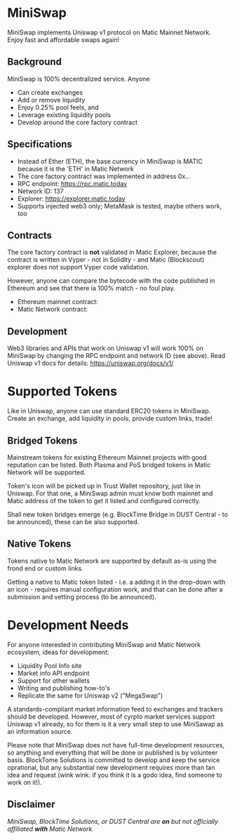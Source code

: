 # MiniSwap
MiniSwap implements Uniswap v1 protocol on Matic Mainnet Network. Enjoy fast and affordable swaps again!

## Background
MiniSwap is 100% decentralized service. Anyone
- Can create exchanges
- Add or remove liquidity
- Enjoy 0.25% pool feels, and
- Leverage existing liquidity pools
- Develop around the core factory contract

## Specifications
- Instead of Ether (ETH), the base currency in MiniSwap is MATIC because it is the 'ETH' in Matic Network
- The core factory contract was implemented in address 0x...
- RPC endpoint: https://rpc.matic.today
- Network ID: 137
- Explorer: https://explorer.matic.today
- Supports injected web3 only; MetaMask is tested, maybe others work, too

## Contracts
The core factory contract is **not** validated in Matic Explorer, because the contract is written in Vyper - not in Solidity - and Matic (Blockscout) explorer does not support Vyper code validation.

However, anyone can compare the bytecode with the code published in Ethereum and see that there ia 100% match - no foul play.
- Ethereum mainnet contract:
- Matic Network contract:

## Development
Web3 libraries and APIs that work on Uniswap v1 will work 100% on MiniSwap by changing the RPC endpoint and network ID (see above).  Read Uniswap v1 docs for details: https://uniswap.org/docs/v1/

# Supported Tokens
Like in Uniswap, anyone can use standard ERC20 tokens in MiniSwap. Create an exchange, add liquidity in pools, provide custom links, trade!

## Bridged Tokens
Mainstream tokens for existing Ethereum Mainnet projects with good reputation can be listed. Both Plasma and PoS bridged tokens in Matic Network will be supported.

Token's icon will be picked up in Trust Wallet repository, just like in Uniswap. For that one, a MiniSwap admin must know both mainnet and Matic address of the token to get it listed and configured correctly.

Shall new token bridges emerge (e.g. BlockTime Bridge in DUST Central - to be announced), these can be also supported.

## Native Tokens
Tokens native to Matic Network are supported by default as-is using the frond end or custom links.

Getting a native to Matic token listed - i.e. a adding it in the drop-down with an icon - requires manual configuration work, and that can be done after a submission and vetting process (to be announced).

# Development Needs
For anyone interested in contributing MiniSwap and Matic Network ecosystem, ideas for development:
- Liquidity Pool Info site
- Market info API endpoint
- Support for other wallets
- Writing and publishing how-to's
- Replicate the same for Uniswap v2 ("MegaSwap")

A standards-compliant market information feed to exchanges and trackers should be developed. However, most of cyrpto market services support Uniswap v1 already, so for them is it a very small step to use MiniSawap as an information source.

Please note that MiniSwap does not have full-time development resources, so anything and everything that will be done or published is by volunteer basis. BlockTome Solutions is committed to develop and keep the service oprational, but any substantial new development requires more than tan idea and request (wink wink: if you think it is a godo idea, find someone to work on it!).

## Disclaimer
*MiniSwap, BlockTime Solutions, or DUST Central are **on** but not officially affiliated **with** Matic Network.*
